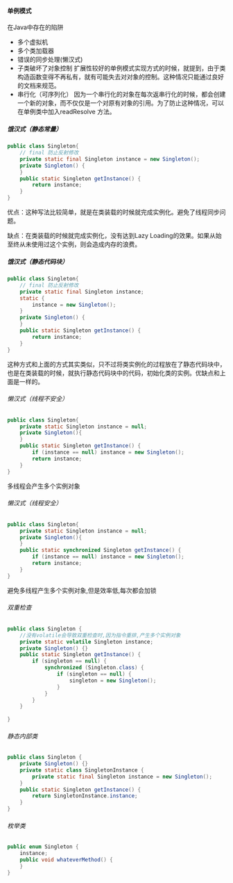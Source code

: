 #### 单例模式
在Java中存在的陷阱
- 多个虚拟机
- 多个类加载器
- 错误的同步处理(懒汉式)
- 子类破坏了对象控制
	扩展性较好的单例模式实现方式的时候，就提到，由于类构造函数变得不再私有，就有可能失去对对象的控制。这种情况只能通过良好的文档来规范。
- 串行化（可序列化）
	因为一个串行化的对象在每次返串行化的时候，都会创建一个新的对象，而不仅仅是一个对原有对象的引用。为了防止这种情况，可以在单例类中加入readResolve 方法。

##### 饿汉式（静态常量）
```Java
public class Singleton{
	// final 防止反射修改
	private static final Singleton instance = new Singleton();
	private Singleton() {
	}
	public static Singleton getInstance() {
		return instance;
	}
}
```
优点：这种写法比较简单，就是在类装载的时候就完成实例化。避免了线程同步问题。

缺点：在类装载的时候就完成实例化，没有达到Lazy Loading的效果。如果从始至终从未使用过这个实例，则会造成内存的浪费。

##### 饿汉式（静态代码块）
```Java
public class Singleton{
	// final 防止反射修改
	private static final Singleton instance;
	static {
		instance = new Singleton();
	}
	private Singleton() {
	}
	public static Singleton getInstance() {
		return instance;
	}
}
```
这种方式和上面的方式其实类似，只不过将类实例化的过程放在了静态代码块中，也是在类装载的时候，就执行静态代码块中的代码，初始化类的实例。优缺点和上面是一样的。

###### 懒汉式（线程不安全）
```Java
public class Singleton{
	private static Singleton instance = null;
	private Singleton(){
	}
	public static Singleton getInstance() {
		if (instance == null) instance = new Singleton();
		return instance;
	}
}
```
多线程会产生多个实例对象

###### 懒汉式（线程安全）
```Java
public class Singleton{
	private static Singleton instance = null;
	private Singleton(){
	}
	public static synchronized Singleton getInstance() {
		if (instance == null) instance = new Singleton();
		return instance;
	}
}
```
避免多线程产生多个实例对象,但是效率低,每次都会加锁

###### 双重检查
```Java
public class Singleton {
	//没有volatile会导致双重检查时,因为指令重排,产生多个实例对象
	private static volatile Singleton instance;
	private Singleton() {}
	public static Singleton getInstance() {
		if (singleton == null) {
			synchronized (Singleton.class) {
				if (singleton == null) {
					singleton = new Singleton();
				}
			}
		}
	}
	
}
```

###### 静态内部类
```Java
public class Singleton {
	private Singleton() {}
	private static class SingletonInstance {
		private static final Singleton instance = new Singleton();
	}
	public static Singleton getInstance() {
		return SingletonInstance.instance;
	}
}
```

###### 枚举类
```Java
public enum Singleton {
	instance;
	public void whateverMethod() {
	}
}
```


